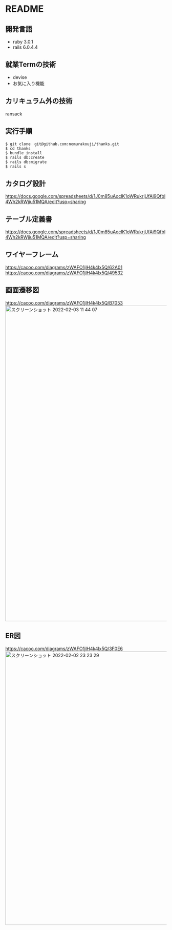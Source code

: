 # README


## 開発言語
- ruby 3.0.1
- rails 6.0.4.4

## 就業Termの技術
- devise
- お気に入り機能

## カリキュラム外の技術
ransack

## 実行手順
```
$ git clone　git@github.com:nomurakouji/thanks.git
$ cd thanks
$ bundle install
$ rails db:create 
$ rails db:migrate
$ rails s
```

## カタログ設計
https://docs.google.com/spreadsheets/d/1J0m85uAoclK1oWRukrjUfAi9Qfbl4Wh2kRWjiu51MQA/edit?usp=sharing

## テーブル定義書
https://docs.google.com/spreadsheets/d/1J0m85uAoclK1oWRukrjUfAi9Qfbl4Wh2kRWjiu51MQA/edit?usp=sharing

## ワイヤーフレーム
https://cacoo.com/diagrams/zWAFO1jlH4k4lx5Q/62A01
https://cacoo.com/diagrams/zWAFO1jlH4k4lx5Q/49532

## 画面遷移図
https://cacoo.com/diagrams/zWAFO1jlH4k4lx5Q/B7053
<img width="985" alt="スクリーンショット 2022-02-03 11 44 07" src="https://user-images.githubusercontent.com/93464641/152272913-18d00edf-4398-482e-bb00-478ac1f07d5f.png">

## ER図
https://cacoo.com/diagrams/zWAFO1jlH4k4lx5Q/3F0E6
<img width="854" alt="スクリーンショット 2022-02-02 23 23 29" src="https://user-images.githubusercontent.com/93464641/152172301-2964049b-898a-4fba-bb9b-2376fd270b49.png">
